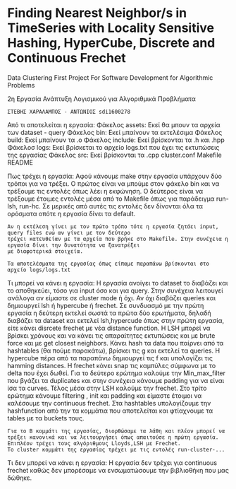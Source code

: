 # Finding Nearest Neighbor/s in TimeSeries with Locality Sensitive Hashing, HyperCube, Discrete and Continuous Frechet

Data Clustering First Project For Software Development for Algorithmic Problems



2η Εργασία Ανάπτυξη Λογισμικού για Αλγοριθμικά Προβλήματα 

	ΣΤΕΒΗΣ ΧΑΡΑΛΑΜΠΟΣ - ΑΝΤΩΝΙΟΣ sdi1600278
	
Από τι αποτελείται η εργασία:
	Φάκελος assets:	Εκεί θα μπουν τα αρχεία των dataset - query
	Φάκελος bin:		Εκεί μπαίνουν τα εκτελέσιμα
	Φάκελος build:		Εκεί μπαίνουν τα .ο
	Φάκελος include:	Εκεί βρίσκονται τα .h και .hpp
	Φάκελοσ logs:		Εκεί βρίσκεται το αρχείο logs.txt που έχει τις εκτυπώσεις της εργασίας
	Φάκελος src:		Εκεί βρίσκονται τα .cpp
	cluster.conf
	Makefile
	README
	
Πως τρέχει η εργασία:
	Αφού κάνουμε make στην εργασία υπάρχουν δύο τρόποι για να τρέξει. 
	Ο πρώτος είναι να μπούμε στον φάκελο bin και να τρέξουμε τις εντολές όπως λέει η εκφώνηση.
	Ο δεύτερος είναι να τρέξουμε έτοιμες εντολές μέσα από το Makefile όπως για παράδειγμα run-lsh, run-hc. 
	Σε μερικές από αυτές τις εντολές δεν δίνονται όλα τα ορόσματα οπότε η εργασία δίνει τα default.
	
	Αν η εκτέλεση γίνει με τον πρώτο τρόπο τότε η εργασία ζητάει input, query files ενώ αν γίνει με τον δεύτερο
	τρέχει κατευθείαν με τα αρχεία που βρήκε στο Makefile. Στην συνέχεια η εργασία δίνει την δυνατότητα να ξανατρέξει
	με διαφοτερικά στοιχεία.
	
	Τα αποτελέσματα της εργασίας όπως είπαμε παραπάνω βρίσκονται στο αρχείο logs/logs.txt
	
Τι μπορεί να κάνει η εργασία:
	Η εργασία ανοίγει το dataset το διαβάζει και το αποθηκεύει, τόσο για input όσο και για query. 
	Στην συνέχεια λειτουγεί ανάλογα αν είμαστε σε cluster mode ή όχι.
	Αν όχι διαβάζει queries και δημιουργεί lsh ή hypercube ή frechet.
	Σε συνδυασμό με την πρώτη εργασία η δεύτερη εκτελεί σωστά τα πρώτα δύο ερωτήματα, δηλαδή διαβάζει τα dataset και εκτελεί lsh,hypercude 
	όπως στην πρώτη εργασία, είτε κάνει disrcete frechet με νέα distance function.
	Η LSH μπορεί να βρίσκει χρόνους και να κάνει τις απαραίτητες εκτυπώσεις και με brute force και με get closest neighbors.
	Κάνει hash τα data που παίρνει από τα hashtables (θα πούμε παρακάτω), βρίσκει τις g και εκτελεί τα queries.
	H hypercube πέρα από τα παραπάνω δημιουργεί τις f και υπολογίζει τις hamming distances.
	H frechet κάνει snap τις καμπύλες σύμφωνα με το delta που έχει δωθεί. Για το δεύτερο ερώτημα καλούμε την Min_max_filter που βγάζει τα
	duplicates και στην συνέχεια κάνουμε padding για να είναι ίσα τα curves. Τέλος μέσα στην LSH καλούμε την frechet.
	Στο τρίτο ερώτημα κάνουμε filtering , init και padding και είμαστε έτοιμοι να καλέσουμε την continuous frechet.
	Στα hashtables υπολογίζουμε την hashfunction από την τα κομμάτια που αποτελείται και φτίαχνουμε τα tables με τα buckets τους.
	
	Για το Β κομμάτι της εργασίας, διορθώσαμε τα λάθη και πλέον μπορεί να τρέξει κανονικά και να λειτουργήσει όπως απαιτούσε η πρώτη εργασία.
	Επιπλέον τρέχει τους αλγόριθμους Lloyds,LSH με Frechet.
	To cluster κομμάτι της εργασίας τρέχει με τις εντολές run-cluster-...
	
Τι δεν μπορεί να κάνει η εργασία:
	Η εργασία δεν τρέχει για continuous frechet καθώς δεν μπορέσαμε να ενσωματώσουμε την βιβλιοθήκη που μας δώθηκε.


